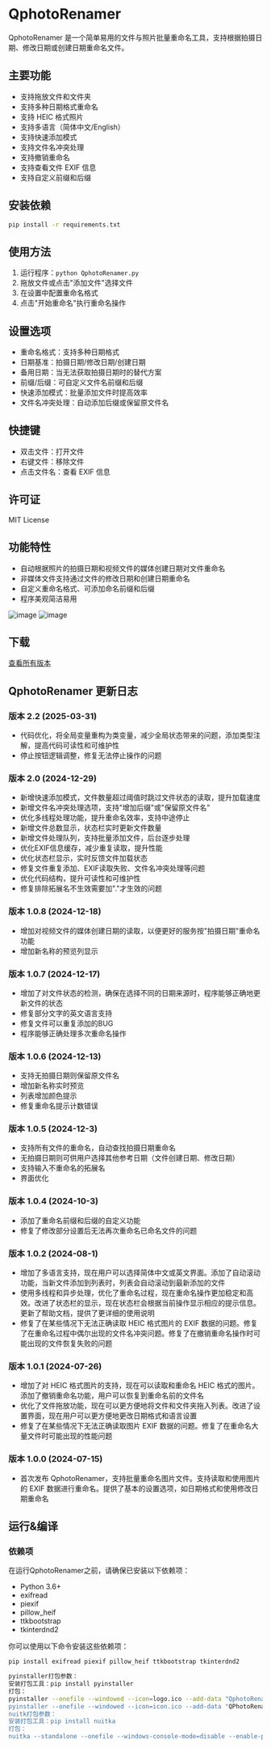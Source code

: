 # QphotoRenamer

QphotoRenamer 是一个简单易用的文件与照片批量重命名工具，支持根据拍摄日期、修改日期或创建日期重命名文件。

## 主要功能

- 支持拖放文件和文件夹
- 支持多种日期格式重命名
- 支持 HEIC 格式照片
- 支持多语言（简体中文/English）
- 支持快速添加模式
- 支持文件名冲突处理
- 支持撤销重命名
- 支持查看文件 EXIF 信息
- 支持自定义前缀和后缀

## 安装依赖

```bash
pip install -r requirements.txt
```

## 使用方法

1. 运行程序：`python QphotoRenamer.py`
2. 拖放文件或点击"添加文件"选择文件
3. 在设置中配置重命名格式
4. 点击"开始重命名"执行重命名操作

## 设置选项

- 重命名格式：支持多种日期格式
- 日期基准：拍摄日期/修改日期/创建日期
- 备用日期：当无法获取拍摄日期时的替代方案
- 前缀/后缀：可自定义文件名前缀和后缀
- 快速添加模式：批量添加文件时提高效率
- 文件名冲突处理：自动添加后缀或保留原文件名

## 快捷键

- 双击文件：打开文件
- 右键文件：移除文件
- 点击文件名：查看 EXIF 信息

## 许可证

MIT License

## 功能特性

- 自动根据照片的拍摄日期和视频文件的媒体创建日期对文件重命名
- 非媒体文件支持通过文件的修改日期和创建日期重命名
- 自定义重命名格式、可添加命名前缀和后缀
- 程序美观简洁易用

![image](https://github.com/user-attachments/assets/23af7394-725e-41ba-b416-737c47f231e8)
![image](https://github.com/user-attachments/assets/48b9365a-c6b3-426a-9fe1-57f08d71f548)

## 下载
[查看所有版本](https://github.com/Qwejay/QphotoRenamer/releases)

## QphotoRenamer 更新日志

### 版本 2.2 (2025-03-31)
- 代码优化，将全局变量重构为类变量，减少全局状态带来的问题，添加类型注解，提高代码可读性和可维护性
- 停止按钮逻辑调整，修复无法停止操作的问题

### 版本 2.0 (2024-12-29)
- 新增快速添加模式，文件数量超过阈值时跳过文件状态的读取，提升加载速度
- 新增文件名冲突处理选项，支持"增加后缀"或"保留原文件名"
- 优化多线程处理功能，提升重命名效率，支持中途停止
- 新增文件总数显示，状态栏实时更新文件数量
- 新增文件处理队列，支持批量添加文件，后台逐步处理
- 优化EXIF信息缓存，减少重复读取，提升性能
- 优化状态栏显示，实时反馈文件加载状态
- 修复文件重复添加、EXIF读取失败、文件名冲突处理等问题
- 优化代码结构，提升可读性和可维护性
- 修复排除拓展名不生效需要加"."才生效的问题

### 版本 1.0.8 (2024-12-18)
- 增加对视频文件的媒体创建日期的读取，以便更好的服务按"拍摄日期"重命名功能
- 增加新名称的预览列显示

### 版本 1.0.7 (2024-12-17)
- 增加了对文件状态的检测，确保在选择不同的日期来源时，程序能够正确地更新文件的状态
- 修复部分文字的英文语言支持
- 修复文件可以重复添加的BUG
- 程序能够正确处理多次重命名操作
    
### 版本 1.0.6 (2024-12-13)
- 支持无拍摄日期则保留原文件名
- 增加新名称实时预览
- 列表增加颜色提示
- 修复重命名提示计数错误

### 版本 1.0.5 (2024-12-3)
- 支持所有文件的重命名，自动查找拍摄日期重命名
- 无拍摄日期则可供用户选择其他参考日期（文件创建日期、修改日期）
- 支持输入不重命名的拓展名
- 界面优化

### 版本 1.0.4 (2024-10-3)
- 添加了重命名前缀和后缀的自定义功能
- 修复了修改部分设置后无法再次重命名已命名文件的问题

### 版本 1.0.2 (2024-08-1)
- 增加了多语言支持，现在用户可以选择简体中文或英文界面。添加了自动滚动功能，当新文件添加到列表时，列表会自动滚动到最新添加的文件
- 使用多线程和异步处理，优化了重命名过程，现在重命名操作更加稳定和高效。改进了状态栏的显示，现在状态栏会根据当前操作显示相应的提示信息。更新了帮助文档，提供了更详细的使用说明
- 修复了在某些情况下无法正确读取 HEIC 格式图片的 EXIF 数据的问题。修复了在重命名过程中偶尔出现的文件名冲突问题。修复了在撤销重命名操作时可能出现的文件恢复失败的问题

### 版本 1.0.1 (2024-07-26)
- 增加了对 HEIC 格式图片的支持，现在可以读取和重命名 HEIC 格式的图片。添加了撤销重命名功能，用户可以恢复到重命名前的文件名
- 优化了文件拖放功能，现在可以更方便地将文件和文件夹拖入列表。改进了设置界面，现在用户可以更方便地更改日期格式和语言设置
- 修复了在某些情况下无法正确读取图片 EXIF 数据的问题。修复了在重命名大量文件时可能出现的性能问题

### 版本 1.0.0 (2024-07-15)
- 首次发布 QphotoRenamer，支持批量重命名图片文件。支持读取和使用图片的 EXIF 数据进行重命名。提供了基本的设置选项，如日期格式和使用修改日期重命名

## 运行&编译
### 依赖项

在运行QphotoRenamer之前，请确保已安装以下依赖项：

- Python 3.6+
- exifread
- piexif
- pillow_heif
- ttkbootstrap
- tkinterdnd2

你可以使用以下命令安装这些依赖项：

```bash
pip install exifread piexif pillow_heif ttkbootstrap tkinterdnd2

pyinstaller打包参数：
安装打包工具：pip install pyinstaller
打包：
pyinstaller --onefile --windowed --icon=logo.ico --add-data "QphotoRenamer.ini;." --add-data icon.ico;." --add-data "tkdnd;tkdnd" QphotoRenamer.py
pyinstaller --onefile --windowed --icon=icon.ico --add-data "QPhotoRenamer.ini;." --add-data "icon.ico;." --add-data "C:\Users\dkm38\AppData\Local\Programs\Python\Python313\Lib\site-packages\tkinterdnd2\tkdnd;tkdnd" --add-data "C:\Users\dkm38\AppData\Local\Programs\Python\Python313\Lib\site-packages\tkinterdnd2;tkinterdnd2" --name QPhotoRenamer QphotoRenamer.py
nuitk打包参数：
安装打包工具：pip install nuitka
打包：
nuitka --standalone --onefile --windows-console-mode=disable --enable-plugin=tk-inter --include-package=exifread --include-package=piexif --include-package=pillow_heif --include-package=ttkbootstrap --include-package=tkinterdnd2 --include-data-file=QphotoRenamer.ini=QphotoRenamer.ini --include-data-file=icon.ico=icon.ico --windows-icon-from-ico=icon.ico QphotoRenamer.py
